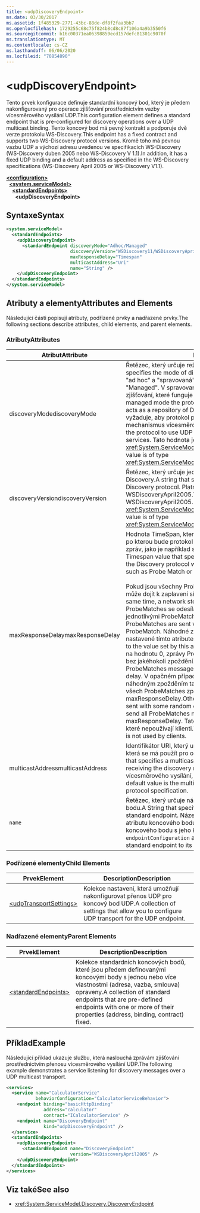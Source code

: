 ```yaml
---
title: <udpDiscoveryEndpoint>
ms.date: 03/30/2017
ms.assetid: 1f485329-2771-43bc-88de-df8f2faa3bb7
ms.openlocfilehash: 1729255c68c75f824b8cd8c87f106a4a9b3550f6
ms.sourcegitcommit: b16c00371ea06398859ecd157defc81301c9070f
ms.translationtype: MT
ms.contentlocale: cs-CZ
ms.lasthandoff: 06/06/2020
ms.locfileid: "70854890"
---
```

# \<udpDiscoveryEndpoint>
<span data-ttu-id="641ec-101">Tento prvek konfigurace definuje standardní koncový bod, který je předem nakonfigurovaný pro operace zjišťování prostřednictvím vazby vícesměrového vysílání UDP.</span><span class="sxs-lookup"><span data-stu-id="641ec-101">This configuration element defines a standard endpoint that is pre-configured for discovery operations over a UDP multicast binding.</span></span> <span data-ttu-id="641ec-102">Tento koncový bod má pevný kontrakt a podporuje dvě verze protokolu WS-Discovery.</span><span class="sxs-lookup"><span data-stu-id="641ec-102">This endpoint has a fixed contract and supports two WS-Discovery protocol versions.</span></span> <span data-ttu-id="641ec-103">Kromě toho má pevnou vazbu UDP a výchozí adresu uvedenou ve specifikacích WS-Discovery (WS-Discovery duben 2005 nebo WS-Discovery V 1.1).</span><span class="sxs-lookup"><span data-stu-id="641ec-103">In addition, it has a fixed UDP binding and a default address as specified in the WS-Discovery specifications (WS-Discovery April 2005 or WS-Discovery V1.1).</span></span>  
  
[**\<configuration>**](../configuration-element.md)\
&nbsp;&nbsp;[**\<system.serviceModel>**](system-servicemodel.md)\
&nbsp;&nbsp;&nbsp;&nbsp;[**\<standardEndpoints>**](standardendpoints.md)\
&nbsp;&nbsp;&nbsp;&nbsp;&nbsp;&nbsp;**\<udpDiscoveryEndpoint>**  
  
## <a name="syntax"></a><span data-ttu-id="641ec-104">Syntaxe</span><span class="sxs-lookup"><span data-stu-id="641ec-104">Syntax</span></span>  
  
```xml  
<system.serviceModel>
  <standardEndpoints>
    <udpDiscoveryEndpoint>
      <standardEndpoint discoveryMode="Adhoc/Managed"
                        discoveryVersion="WSDiscovery11/WSDiscoveryApril2005"
                        maxResponseDelay="Timespan"
                        multicastAddress="Uri"
                        name="String" />
    </udpDiscoveryEndpoint>
  </standardEndpoints>
</system.serviceModel>
```  
  
## <a name="attributes-and-elements"></a><span data-ttu-id="641ec-105">Atributy a elementy</span><span class="sxs-lookup"><span data-stu-id="641ec-105">Attributes and Elements</span></span>  
 <span data-ttu-id="641ec-106">Následující části popisují atributy, podřízené prvky a nadřazené prvky.</span><span class="sxs-lookup"><span data-stu-id="641ec-106">The following sections describe attributes, child elements, and parent elements.</span></span>  
  
### <a name="attributes"></a><span data-ttu-id="641ec-107">Atributy</span><span class="sxs-lookup"><span data-stu-id="641ec-107">Attributes</span></span>  
  
|<span data-ttu-id="641ec-108">Atribut</span><span class="sxs-lookup"><span data-stu-id="641ec-108">Attribute</span></span>|<span data-ttu-id="641ec-109">Popis</span><span class="sxs-lookup"><span data-stu-id="641ec-109">Description</span></span>|  
|---------------|-----------------|  
|<span data-ttu-id="641ec-110">discoveryMode</span><span class="sxs-lookup"><span data-stu-id="641ec-110">discoveryMode</span></span>|<span data-ttu-id="641ec-111">Řetězec, který určuje režim protokolu zjišťování.</span><span class="sxs-lookup"><span data-stu-id="641ec-111">A string that specifies the mode of discovery protocol.</span></span> <span data-ttu-id="641ec-112">Platné hodnoty jsou "ad hoc" a "spravovaná".</span><span class="sxs-lookup"><span data-stu-id="641ec-112">Valid values are "Adhoc" and "Managed".</span></span> <span data-ttu-id="641ec-113">V spravovaném režimu protokol spoléhá na proxy zjišťování, které funguje jako úložiště zjistitelných služeb.</span><span class="sxs-lookup"><span data-stu-id="641ec-113">In managed mode the protocol relies on a Discovery Proxy, which acts as a repository of Discoverable services.</span></span> <span data-ttu-id="641ec-114">Režim ad hoc vyžaduje, aby protokol používal k vyhledání dostupných služeb mechanismus vícesměrového vysílání UDP.</span><span class="sxs-lookup"><span data-stu-id="641ec-114">Adhoc mode requires the protocol to use UDP multicast mechanism to find available services.</span></span> <span data-ttu-id="641ec-115">Tato hodnota je typu <xref:System.ServiceModel.Discovery.ServiceDiscoveryMode>.</span><span class="sxs-lookup"><span data-stu-id="641ec-115">This value is of type <xref:System.ServiceModel.Discovery.ServiceDiscoveryMode>.</span></span>|  
|<span data-ttu-id="641ec-116">discoveryVersion</span><span class="sxs-lookup"><span data-stu-id="641ec-116">discoveryVersion</span></span>|<span data-ttu-id="641ec-117">Řetězec, který určuje jednu ze dvou verzí protokolu WS-Discovery.</span><span class="sxs-lookup"><span data-stu-id="641ec-117">A string that specifies one of the two versions of WS-Discovery protocol.</span></span> <span data-ttu-id="641ec-118">Platné hodnoty jsou WSDiscovery11 a WSDiscoveryApril2005.</span><span class="sxs-lookup"><span data-stu-id="641ec-118">Valid values are WSDiscovery11 and WSDiscoveryApril2005.</span></span> <span data-ttu-id="641ec-119">Tato hodnota je typu <xref:System.ServiceModel.Discovery.DiscoveryVersion>.</span><span class="sxs-lookup"><span data-stu-id="641ec-119">This value is of type <xref:System.ServiceModel.Discovery.DiscoveryVersion>.</span></span>|  
|<span data-ttu-id="641ec-120">maxResponseDelay</span><span class="sxs-lookup"><span data-stu-id="641ec-120">maxResponseDelay</span></span>|<span data-ttu-id="641ec-121">Hodnota TimeSpan, která určuje maximální hodnotu pro prodlevu, po kterou bude protokol zjišťování čekat před odesláním určitých zpráv, jako je například shoda sondy nebo vyřešení shody.</span><span class="sxs-lookup"><span data-stu-id="641ec-121">A Timespan value that specifies the maximum value for the delay the Discovery protocol will wait before sending certain messages such as Probe Match or Resolve Match.</span></span><br /><br /> <span data-ttu-id="641ec-122">Pokud jsou všechny ProbeMatches odesílány ve stejnou dobu, může dojít k zaplavení sítě.</span><span class="sxs-lookup"><span data-stu-id="641ec-122">If all ProbeMatches are sent at the same time, a network storm may result.</span></span> <span data-ttu-id="641ec-123">Aby k tomu nedošlo, ProbeMatches se odesílají s náhodným zpožděním mezi jednotlivými ProbeMatch.</span><span class="sxs-lookup"><span data-stu-id="641ec-123">To prevent this from occurring, ProbeMatches are sent with a random delay between each ProbeMatch.</span></span> <span data-ttu-id="641ec-124">Náhodné zpoždění je v rozsahu 0 až k hodnotě nastavené tímto atributem.</span><span class="sxs-lookup"><span data-stu-id="641ec-124">The random delay is in the range of 0 to the value set by this attribute.</span></span> <span data-ttu-id="641ec-125">Pokud je tento atribut nastaven na hodnotu 0, zprávy ProbeMatches se odesílají v těsné smyčce bez jakéhokoli zpoždění.</span><span class="sxs-lookup"><span data-stu-id="641ec-125">If this attribute is set to 0, then the ProbeMatches messages are sent in a tight loop without any delay.</span></span> <span data-ttu-id="641ec-126">V opačném případě se zprávy ProbeMatches odesílají s náhodným zpožděním tak, aby celková doba potřebná k odeslání všech ProbeMatches zpráv nepřekročila maxResponseDelay.</span><span class="sxs-lookup"><span data-stu-id="641ec-126">Otherwise, the ProbeMatches messages are sent with some random delay such that the total time taken to send all ProbeMatches messages does not exceed the maxResponseDelay.</span></span> <span data-ttu-id="641ec-127">Tato hodnota je relevantní jenom pro služby, které nepoužívají klienti.</span><span class="sxs-lookup"><span data-stu-id="641ec-127">This value is only relevant for services, it is not used by clients.</span></span>|  
|<span data-ttu-id="641ec-128">multicastAddress</span><span class="sxs-lookup"><span data-stu-id="641ec-128">multicastAddress</span></span>|<span data-ttu-id="641ec-129">Identifikátor URI, který určuje adresu vícesměrového vysílání, která se má použít pro odesílání a příjem zpráv zjišťování.</span><span class="sxs-lookup"><span data-stu-id="641ec-129">A Uri that specifies a multicast address to use for sending and receiving the discovery messages.</span></span> <span data-ttu-id="641ec-130">Výchozí hodnota je adresa vícesměrového vysílání, která odpovídá specifikaci protokolu.</span><span class="sxs-lookup"><span data-stu-id="641ec-130">The default value is the multicast address as conformant to the protocol specification.</span></span>|  
|`name`|<span data-ttu-id="641ec-131">Řetězec, který určuje název konfigurace standardního koncového bodu.</span><span class="sxs-lookup"><span data-stu-id="641ec-131">A String that specifies the name of the configuration of the standard endpoint.</span></span> <span data-ttu-id="641ec-132">Název se používá v `endpointConfiguration` atributu koncového bodu služby k propojení standardního koncového bodu s jeho konfigurací.</span><span class="sxs-lookup"><span data-stu-id="641ec-132">The name is used in the `endpointConfiguration` attribute of the service endpoint to link a standard endpoint to its configuration.</span></span>|  
  
### <a name="child-elements"></a><span data-ttu-id="641ec-133">Podřízené elementy</span><span class="sxs-lookup"><span data-stu-id="641ec-133">Child Elements</span></span>  
  
|<span data-ttu-id="641ec-134">Prvek</span><span class="sxs-lookup"><span data-stu-id="641ec-134">Element</span></span>|<span data-ttu-id="641ec-135">Description</span><span class="sxs-lookup"><span data-stu-id="641ec-135">Description</span></span>|  
|-------------|-----------------|  
|[\<udpTransportSettings>](udptransportsettings.md)|<span data-ttu-id="641ec-136">Kolekce nastavení, která umožňují nakonfigurovat přenos UDP pro koncový bod UDP.</span><span class="sxs-lookup"><span data-stu-id="641ec-136">A collection of settings that allow you to configure UDP transport for the UDP endpoint.</span></span>|  
  
### <a name="parent-elements"></a><span data-ttu-id="641ec-137">Nadřazené elementy</span><span class="sxs-lookup"><span data-stu-id="641ec-137">Parent Elements</span></span>  
  
|<span data-ttu-id="641ec-138">Prvek</span><span class="sxs-lookup"><span data-stu-id="641ec-138">Element</span></span>|<span data-ttu-id="641ec-139">Description</span><span class="sxs-lookup"><span data-stu-id="641ec-139">Description</span></span>|  
|-------------|-----------------|  
|[\<standardEndpoints>](standardendpoints.md)|<span data-ttu-id="641ec-140">Kolekce standardních koncových bodů, které jsou předem definovanými koncovými body s jednou nebo více vlastnostmi (adresa, vazba, smlouva) opraveny.</span><span class="sxs-lookup"><span data-stu-id="641ec-140">A collection of standard endpoints that are pre-defined endpoints with one or more of their properties (address, binding, contract) fixed.</span></span>|  
  
## <a name="example"></a><span data-ttu-id="641ec-141">Příklad</span><span class="sxs-lookup"><span data-stu-id="641ec-141">Example</span></span>  
 <span data-ttu-id="641ec-142">Následující příklad ukazuje službu, která naslouchá zprávám zjišťování prostřednictvím přenosu vícesměrového vysílání UDP.</span><span class="sxs-lookup"><span data-stu-id="641ec-142">The following example demonstrates a service listening for discovery messages over a UDP multicast transport.</span></span>  
  
```xml  
<services>
  <service name="CalculatorService"
           behaviorConfiguration="CalculatorServiceBehavior">
    <endpoint binding="basicHttpBinding"
              address="calculator"
              contract="ICalculatorService" />
    <endpoint name="DiscoveryEndpoint"
              kind="udpDiscoveryEndpoint" />
  </service>
  <standardEndpoints>
    <udpDiscoveryEndpoint>
      <standardEndpoint name="DiscoveryEndpoint"
                        version="WSDiscoveryApril2005" />
    </udpDiscoveryEndpoint>
  </standardEndpoints>
</services>
```  
  
## <a name="see-also"></a><span data-ttu-id="641ec-143">Viz také</span><span class="sxs-lookup"><span data-stu-id="641ec-143">See also</span></span>

- <xref:System.ServiceModel.Discovery.DiscoveryEndpoint>
